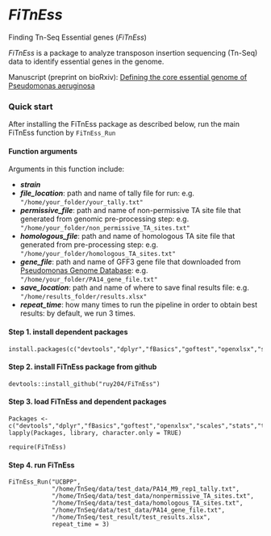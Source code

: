 # _FiTnEss_
Finding Tn-Seq Essential genes (_FiTnEss_)

_FiTnEss_ is a package to analyze transposon insertion sequencing (Tn-Seq) data to identify essential genes in the genome. 

Manuscript (preprint on bioRxiv): [Defining the core essential genome of Pseudomonas aeruginosa](https://www.biorxiv.org/content/early/2019/01/12/396689)


### Quick start

After installing the FiTnEss package as described below, run the main FiTnEss function by ```FiTnEss_Run```

#### Function arguments

Arguments in this function include: 
- **_strain_**
- **_file_location_**: path and name of tally file for run: 
e.g. `"/home/your_folder/your_tally.txt"`
- **_permissive_file_**: path and name of non-permissive TA site file that generated from genomic pre-processing step: 
e.g. `"/home/your_folder/non_permissive_TA_sites.txt"`
- **_homologous_file_**: path and name of homologous TA site file that generated from pre-processing step: 
e.g. `"/home/your_folder/homologous_TA_sites.txt"`
- **_gene_file_**: path and name of GFF3 gene file that downloaded from [Pseudomonas Genome Database](http://www.pseudomonas.com/strain/show?id=109): 
e.g. `"/home/your_folder/PA14_gene_file.txt"`
- **_save_location_**: path and name of where to save final results file: 
e.g. `"/home/results_folder/results.xlsx"`
- **_repeat_time_**: how many times to run the pipeline in order to obtain best results: by default, we run 3 times.

#### Step 1. install dependent packages

```
install.packages(c("devtools","dplyr","fBasics","goftest","openxlsx","scales","stats","tidyr"))
```

#### Step 2. install FiTnEss package from github

```
devtools::install_github("ruy204/FiTnEss")
```

#### Step 3. load FiTnEss and dependent packages

```
Packages <- c("devtools","dplyr","fBasics","goftest","openxlsx","scales","stats","tidyr")
lapply(Packages, library, character.only = TRUE)

require(FiTnEss)
```
#### Step 4. run FiTnEss

```
FiTnEss_Run("UCBPP",
            "/home/TnSeq/data/test_data/PA14_M9_rep1_tally.txt",
            "/home/TnSeq/data/test_data/nonpermissive_TA_sites.txt",
            "/home/TnSeq/data/test_data/homologous_TA_sites.txt",
            "/home/TnSeq/data/test_data/PA14_gene_file.txt",
            "/home/TnSeq/test_result/test_results.xlsx",
            repeat_time = 3)
```


